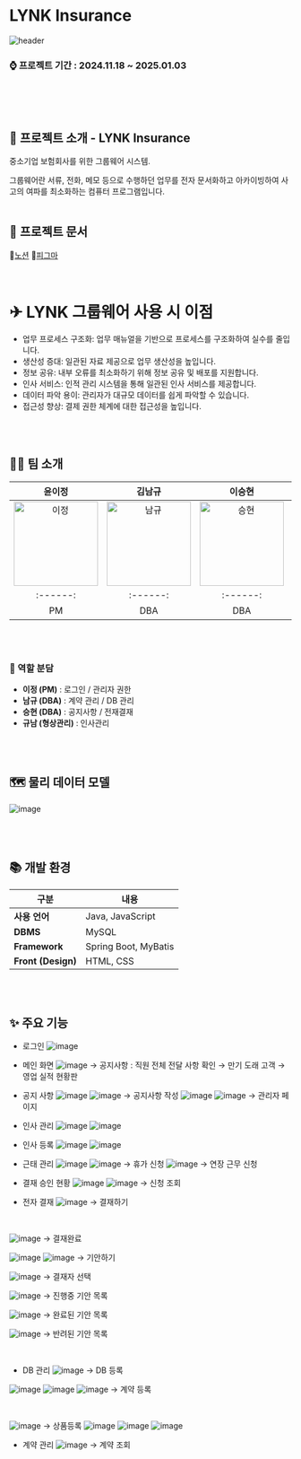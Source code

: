# LYNK Insurance
![header](https://capsule-render.vercel.app/api?type=waving&height=180&text=LYNK&fontAlign50&backgroundColor=333333&fontWeight=bold&fontColor=BBE8A7)

### ⌚ 프로젝트 기간 : 2024.11.18 ~ 2025.01.03
<br><br><br>

## 🛴 프로젝트 소개 - LYNK Insurance
중소기업 보험회사를 위한 그룹웨어 시스템.

그룹웨어란 서류, 전화, 메모 등으로 수행하던 업무를 전자 문서화하고 아카이빙하여 사고의 여파를 최소화하는 컴퓨터 프로그램입니다. 
<br><br>

## 📖 프로젝트 문서
📒[노션](https://www.notion.so/ohgiraffers/LYNK-insurance-41442a14f58b4933b2521f1ad1b6b12c)
🎉[피그마](https://www.figma.com/design/Q4jZS9WpOBIHCMfMs3R3Tb/LYNK?node-id=0-1&p=f&t=QuIOA9sE0bmWyK9q-0)

<br>

# ✈ LYNK 그룹웨어 사용 시 이점
- 업무 프로세스 구조화: 업무 매뉴얼을 기반으로 프로세스를 구조화하여 실수를 줄입니다.
- 생산성 증대: 일관된 자료 제공으로 업무 생산성을 높입니다.
- 정보 공유: 내부 오류를 최소화하기 위해 정보 공유 및 배포를 지원합니다.
- 인사 서비스: 인적 관리 시스템을 통해 일관된 인사 서비스를 제공합니다.
- 데이터 파악 용이: 관리자가 대규모 데이터를 쉽게 파악할 수 있습니다.
- 접근성 향상: 결제 권한 체계에 대한 접근성을 높입니다.

<br><br>

## 🙋‍♂️ 팀 소개

| 윤이정 | 김남규 | 이승현 | 김규남 |
|:------:|:------:|:------:|:------:|
| <img src="https://github.com/user-attachments/assets/c6d1c3c9-6bfb-462c-b6ac-2150dca7223b" width="150" alt="이정" /> <br> | <img src="https://github.com/user-attachments/assets/100cf090-1861-469e-a772-24f79f80b61e" width="150" alt="남규" /> <br> | <img src="https://github.com/user-attachments/assets/f4fe1877-8b7c-453a-aca5-6d4292e8f64c" width="150" alt="승현" /> <br> | <img src="https://github.com/user-attachments/assets/8c17bf3d-01f9-4ca9-b717-42af4c754fb2" width="150" alt="규남" /> <br> |
|:------:|:------:|:------:|:------:|
|   PM   |  DBA   |  DBA   | 형상관리 |

<br><br>

### 🧩 역할 분담
- **이정 (PM)** : 로그인 / 관리자 권한
- **남규 (DBA)** : 계약 관리 / DB 관리
- **승현 (DBA)** : 공지사항 / 전재결재
- **규남 (형상관리)** : 인사관리
<br><br><br><br>

## 🗺 물리 데이터 모델
![image](https://github.com/user-attachments/assets/f8f6b537-4e9b-44d1-817d-df0fff28eca1)
<br><br><br><br>

## 📚 개발 환경
| 구분         | 내용               |
|--------------|--------------------|
| **사용 언어** | Java, JavaScript    |
| **DBMS**     | MySQL               |
| **Framework**| Spring Boot, MyBatis|
| **Front (Design)** | HTML, CSS      |

<br><br>

## ✨ 주요 기능
- 로그인
![image](https://github.com/user-attachments/assets/5aad6079-af57-4fb9-a3a6-2a551e429a8f)

- 메인 화면
![image](https://github.com/user-attachments/assets/f44918a1-eb28-4b8d-97f5-666d601887fa)
→ 공지사항 : 직원 전체 전달 사항 확인
→ 만기 도래 고객
→ 영업 실적 현황판
- 공지 사항
![image](https://github.com/user-attachments/assets/e5258579-f269-4ac6-9acf-b6cb6e15ebb5)
![image](https://github.com/user-attachments/assets/61a8de8c-0a28-42f0-a96a-8e6932db2765)
→ 공지사항 작성
![image](https://github.com/user-attachments/assets/0b0e5cfe-3839-46a8-b9c5-f5ec0461826f)
![image](https://github.com/user-attachments/assets/59e104ca-dd51-4df7-b10d-400f6212ac9b)
→ 관리자 페이지

- 인사 관리
![image](https://github.com/user-attachments/assets/4042a63d-d170-4223-974a-fcc4d7831705)
![image](https://github.com/user-attachments/assets/57fc5d1e-b963-434b-a6b6-86c3ac70ac20)
- 인사 등록
![image](https://github.com/user-attachments/assets/55a9f3ad-e91f-4ce1-8e74-a69c79179b81)
![image](https://github.com/user-attachments/assets/9ed8d464-b3d8-4e06-a6f5-a398aca6decd)
- 근태 관리
![image](https://github.com/user-attachments/assets/bd98afa6-14ee-4909-8dae-b96191f11594)
![image](https://github.com/user-attachments/assets/21457779-a214-4a8a-9eb4-1adf23efca71)
→ 휴가 신청
![image](https://github.com/user-attachments/assets/b63c892b-ad38-43c6-8a95-5662b7bd69de)
→ 연장 근무 신청

- 결재 승인 현황
![image](https://github.com/user-attachments/assets/eab43402-eeb0-4654-b75d-eb05eacd26e7)
![image](https://github.com/user-attachments/assets/af6bc180-34b2-40aa-8a6b-5c860718eea0)
→ 신청 조회

- 전자 결재
![image](https://github.com/user-attachments/assets/7a00791e-5684-439b-b806-40d9ba64472d)
→ 결재하기

<br>

![image](https://github.com/user-attachments/assets/5a085191-4dc7-4219-8908-f57281d36bc7)
→ 결재완료

![image](https://github.com/user-attachments/assets/2836271f-2930-473c-8f51-9c5c53d3e951)
![image](https://github.com/user-attachments/assets/50bc0218-2b1b-4f73-8bea-bbf7873edfc8)
→ 기안하기

![image](https://github.com/user-attachments/assets/e00eb342-1144-44b4-9782-b8fb7da30f30)
→ 결재자 선택

![image](https://github.com/user-attachments/assets/dc890296-e3f5-4e3d-a93a-5d6c713db3f1)
→ 진행중 기안 목록

![image](https://github.com/user-attachments/assets/e04cd02d-25a8-414c-9055-312edf1b1a2c)
→ 완료된 기안 목록

![image](https://github.com/user-attachments/assets/aea4cc3a-bb27-4d2f-940a-4fe0928a584f)
→ 반려된 기안 목록

<br>

- DB 관리
![image](https://github.com/user-attachments/assets/bf9b4754-fa76-4cf1-abb6-b147a27b3984)
→ DB 등록

![image](https://github.com/user-attachments/assets/ff6f5295-51fe-41a2-9a6c-cc76dd80807a)
![image](https://github.com/user-attachments/assets/9c9daa14-06d4-4846-a1a5-80c91a15293d)
![image](https://github.com/user-attachments/assets/119bb2a1-66af-49ff-932b-313896c64894)
→ 계약 등록

<br>

![image](https://github.com/user-attachments/assets/97161f15-39ef-496f-a59b-0d90e5c3f07c)
→ 상품등록
![image](https://github.com/user-attachments/assets/0fa5b9bd-02db-43f5-9531-9f1862fe9426)
![image](https://github.com/user-attachments/assets/0a20a1b8-ad5d-467d-a38e-a6d0285d09f6)
![image](https://github.com/user-attachments/assets/a6407e87-b5c6-4fa6-b20d-454e0f8cbbf3)

- 계약 관리
![image](https://github.com/user-attachments/assets/162dbc08-97ff-4408-8b5b-d39115ffb2bc)
→ 계약 조회


<!-- 추가적인 기능을 여기에 작성하세요. -->
